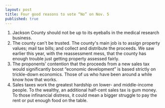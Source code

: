 ```yaml
---
layout: post
title: Four good reasons to vote “No” on Nov. 5
published: true
---
```


<ol>
	<li>Jackson County should not be up to its eyeballs in the medical research business.</li>
    <li>The county can't be trusted. The county's main job is to assign property values; mail tax bills; and collect and distribute the proceeds. We saw earlier this year, with the reassessment mess, that the county has enough trouble just getting property assessed fairly.</li>
	<li>The proponents’ contention that the proceeds from a new sales tax would significantly boost “economic development” is based strictly on trickle-down economics. Those of us who have been around a while know how that works.</li>
	<li>Sales taxes work the greatest hardship on lower- and middle-income people. To the wealthy, an additional half-cent sales tax is gum money. To those infinancial distress, it could mean a bigger struggle to pay the rent or put enough food on the table.</li>
</ol>
